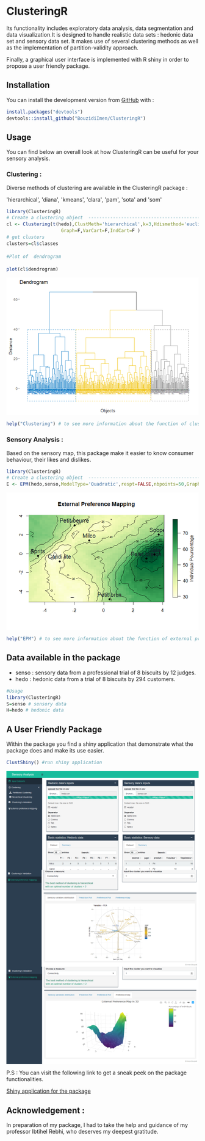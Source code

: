 
ClusteringR
===========

Its functionality includes exploratory data analysis, data segmentation and data visualization.It is designed to handle realistic data sets : hedonic data set and sensory data set. It makes use of several clustering methods as well as the implementation of partition-validity approach.

Finally, a graphical user interface is implemented with R shiny in order to propose a user friendly package.

Installation
------------

You can install the development version from [GitHub](https://github.com/) with :

``` r
install.packages("devtools")
devtools::install_github("BouzidiImen/ClusteringR")
```

Usage
-----

You can find below an overall look at how ClusteringR can be useful for your sensory analysis.

### Clustering :

Diverse methods of clustering are available in the ClusteringR package :

'hierarchical', 'diana', 'kmeans', 'clara', 'pam', 'sota' and 'som'

``` r
library(ClusteringR)
# Create a clustering object  -------------------------------------------------
cl <- Clustering(t(hedo),ClustMeth='hierarchical',k=3,Hdismethod='euclidean',Hmethod="ward.D2",
                    Graph=F,VarCart=F,IndCart=F )
# get clusters
clusters=cl$classes

#Plot of  dendrogram 

plot(cl$dendrogram)
```

<img src="man/figures/Dendo.png" align="center" />

``` r
help("Clustering") # to see more information about the function of clustering 
```

### Sensory Analysis :

Based on the sensory map, this package make it easier to know consumer behaviour, their likes and dislikes.

``` r
library(ClusteringR)
# Create a clustering object  -------------------------------------------------
E <- EPM(hedo,senso,ModelType='Quadratic',respt=FALSE,nbpoints=50,Graphpred=FALSE,Graph2D=TRUE,Graph3D=FALSE,statistic.Value.Type='rsquared')
```

<img src="man/figures/fig.png" align="center" />

``` r
help("EPM") # to see more information about the function of external preferences mapping 
```

Data available in the package
-----------------------------

-   senso : sensory data from a professional trial of 8 biscuits by 12 judges.
-   hedo : hedonic data from a trial of 8 biscuits by 294 customers.

``` r
#Usage 
library(ClusteringR)
S=senso # sensory data 
H=hedo # hedonic data
```

A User Friendly Package
-----------------------

Within the package you find a shiny application that demonstrate what the package does and make its use easier.

``` r
ClustShiny() #run shiny application
```

<img src="man/figures/Shiny.PNG" align="center" />

<img src="man/figures/shiny1.PNG" align="center" />

<img src="man/figures/shiny2.PNG" align="center" />

P.S : You can visit the following link to get a sneak peek on the package functionalities.

[Shiny application for the package](https://imenbouzidi.shinyapps.io/InterfaceForThepackage/)

Acknowledgement :
-----------------

In preparation of my package, I had to take the help and guidance of my professor Ibtihel Rebhi, who deserves my deepest gratitude.
